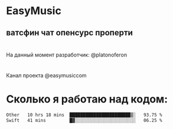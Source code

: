 # EasyMusic
## ватсфин чат опенсурс проперти

#
На данный момент разработчик: @platonoferon
#
Канал проекта @easymusiccom
#

# Сколько я работаю над кодом:
 <!--START_SECTION:waka-->

```txt
Other   10 hrs 18 mins  ███████████████████████▒░   93.75 %
Swift   41 mins         █▓░░░░░░░░░░░░░░░░░░░░░░░   06.25 %
```

<!--END_SECTION:waka-->

